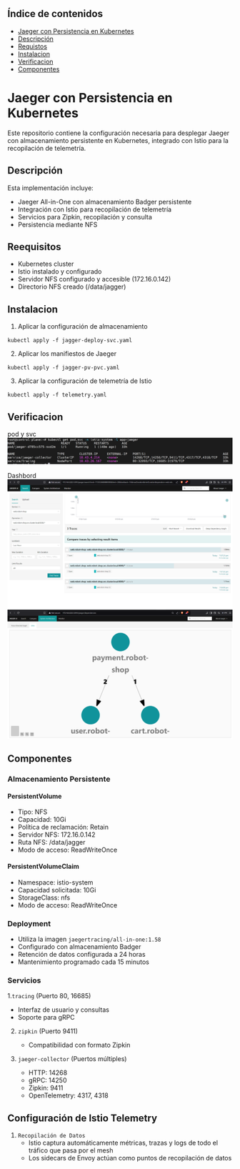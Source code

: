 ## Índice de contenidos
* [Jaeger con Persistencia en Kubernetes](#item1)
* [Descripción](#item2)
* [Requistos](#item3)
* [Instalacion](#item4)
* [Verificacion](#item5)
* [Componentes](#item6)

<a name="item1"></a>
# Jaeger con Persistencia en Kubernetes

Este repositorio contiene la configuración necesaria para desplegar Jaeger con almacenamiento persistente en Kubernetes, integrado con Istio para la recopilación de telemetría.

<a name="item2"></a>
## Descripción

Esta implementación incluye:
- Jaeger All-in-One con almacenamiento Badger persistente
- Integración con Istio para recopilación de telemetría
- Servicios para Zipkin, recopilación y consulta
- Persistencia mediante NFS

<a name="item3"></a>
## Reequisitos

- Kubernetes cluster
- Istio instalado y configurado
- Servidor NFS configurado y accesible (172.16.0.142)
- Directorio NFS creado (/data/jagger)

<a name="item4"></a>
## Instalacion

1. Aplicar la configuración de almacenamiento
```
kubectl apply -f jagger-deploy-svc.yaml
```
2. Aplicar los manifiestos de Jaeger
```
kubectl apply -f jagger-pv-pvc.yaml
```
3. Aplicar la configuración de telemetría de Istio
```
kubectl apply -f telemetry.yaml
```
<a name="item5"></a>
## Verificacion

pod y svc
![jagger-1](https://github.com/Andherson333333/robot-shop/blob/master/image/robot-shop-jagger-1.png)

Dashbord
![jagger-2](https://github.com/Andherson333333/robot-shop/blob/master/image/robot-shop-jagger-2.png)
![jagger-3](https://github.com/Andherson333333/robot-shop/blob/master/image/robot-shop-jagger-3.png)

<a name="item6"></a>
## Componentes

### Almacenamiento Persistente

#### PersistentVolume
- Tipo: NFS
- Capacidad: 10Gi
- Política de reclamación: Retain
- Servidor NFS: 172.16.0.142
- Ruta NFS: /data/jagger
- Modo de acceso: ReadWriteOnce

#### PersistentVolumeClaim
- Namespace: istio-system
- Capacidad solicitada: 10Gi
- StorageClass: nfs
- Modo de acceso: ReadWriteOnce

### Deployment
- Utiliza la imagen `jaegertracing/all-in-one:1.58`
- Configurado con almacenamiento Badger
- Retención de datos configurada a 24 horas
- Mantenimiento programado cada 15 minutos

### Servicios
1.`tracing` (Puerto 80, 16685)
   - Interfaz de usuario y consultas
   - Soporte para gRPC

2. `zipkin` (Puerto 9411)
   - Compatibilidad con formato Zipkin

3. `jaeger-collector` (Puertos múltiples)
   - HTTP: 14268
   - gRPC: 14250
   - Zipkin: 9411
   - OpenTelemetry: 4317, 4318

## Configuración de Istio Telemetry

1. `Recopilación de Datos`
   - Istio captura automáticamente métricas, trazas y logs de todo el tráfico que pasa por el mesh
   - Los sidecars de Envoy actúan como puntos de recopilación de datos





